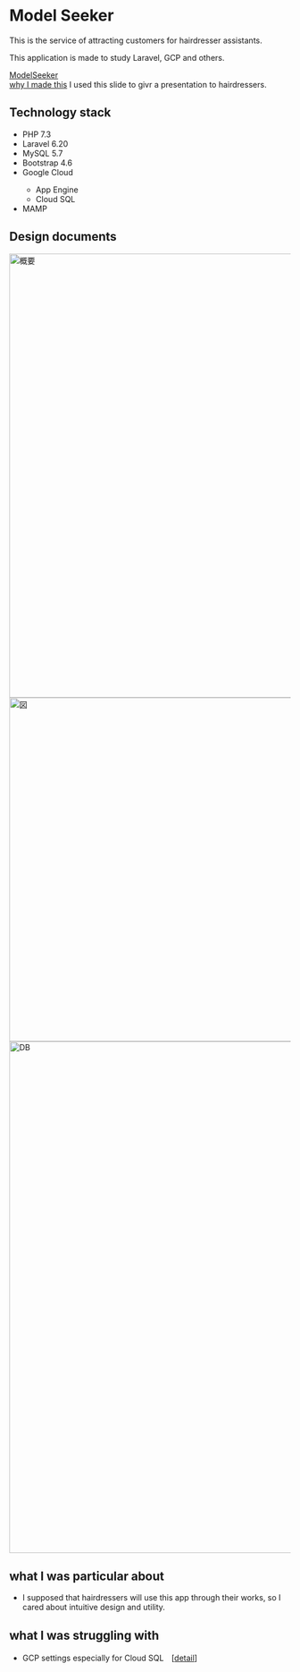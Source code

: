 <h1>Model Seeker</h1>
<p>This is the service of attracting customers for hairdresser assistants.</p>
<p>This application is made to study Laravel, GCP and others.</p>
<a href="https://model-seeker.com" target="_blank">ModelSeeker</a><br>
<a href="https://www.icloud.com/keynote/0SwxYMOJQSxOcgc_-b3uaqEbA" target="_blank">why I made this</a>
I used this slide to givr a presentation to hairdressers.


<h2>Technology stack</h2>
<ul>
    <li>PHP 7.3</li>
    <li>Laravel 6.20</li>
    <li>MySQL 5.7</li>
    <li>Bootstrap 4.6</li>
    <li>Google Cloud</li>
    <ul>
        <li>App Engine</li>
        <li>Cloud SQL</li>
    </ul>
    <li>MAMP</li>
</ul>
<h2>Design documents</h2>
<img width="794" alt="概要" src="https://user-images.githubusercontent.com/61844847/143389614-125e4496-d725-4152-ba64-9988e8bc82ef.png">
<img width="615" alt="図" src="https://user-images.githubusercontent.com/61844847/143389780-6606dd3a-20f8-4421-8f1c-6ee19ec026c9.png">
<img width="915" alt="DB" src="https://user-images.githubusercontent.com/61844847/143390389-0bcb8540-19da-4329-9e11-aef016b924a6.png">

<h2>what I was particular about</h2>

<ul>
    <li>I supposed that hairdressers will use this app through their works, so I cared about intuitive design and utility.</li>
</ul>


<h2>what I was struggling with</h2>

<ul>
    <li>GCP settings especially for Cloud SQL　[<a href="https://qiita.com/ugkajiwara/items/64b5ac94d81ca13d1b5f" target="_blank">detail</a>]</li>
</ul>





<!-- <p align="center"><img src="https://res.cloudinary.com/dtfbvvkyp/image/upload/v1566331377/laravel-logolockup-cmyk-red.svg" width="400"></p>

<p align="center">
<a href="https://travis-ci.org/laravel/framework"><img src="https://travis-ci.org/laravel/framework.svg" alt="Build Status"></a>
<a href="https://packagist.org/packages/laravel/framework"><img src="https://poser.pugx.org/laravel/framework/d/total.svg" alt="Total Downloads"></a>
<a href="https://packagist.org/packages/laravel/framework"><img src="https://poser.pugx.org/laravel/framework/v/stable.svg" alt="Latest Stable Version"></a>
<a href="https://packagist.org/packages/laravel/framework"><img src="https://poser.pugx.org/laravel/framework/license.svg" alt="License"></a>
</p>

## About Laravel

Laravel is a web application framework with expressive, elegant syntax. We believe development must be an enjoyable and creative experience to be truly fulfilling. Laravel takes the pain out of development by easing common tasks used in many web projects, such as:

- [Simple, fast routing engine](https://laravel.com/docs/routing).
- [Powerful dependency injection container](https://laravel.com/docs/container).
- Multiple back-ends for [session](https://laravel.com/docs/session) and [cache](https://laravel.com/docs/cache) storage.
- Expressive, intuitive [database ORM](https://laravel.com/docs/eloquent).
- Database agnostic [schema migrations](https://laravel.com/docs/migrations).
- [Robust background job processing](https://laravel.com/docs/queues).
- [Real-time event broadcasting](https://laravel.com/docs/broadcasting).

Laravel is accessible, powerful, and provides tools required for large, robust applications.

## Learning Laravel

Laravel has the most extensive and thorough [documentation](https://laravel.com/docs) and video tutorial library of all modern web application frameworks, making it a breeze to get started with the framework.

If you don't feel like reading, [Laracasts](https://laracasts.com) can help. Laracasts contains over 1500 video tutorials on a range of topics including Laravel, modern PHP, unit testing, and JavaScript. Boost your skills by digging into our comprehensive video library.

## Laravel Sponsors

We would like to extend our thanks to the following sponsors for funding Laravel development. If you are interested in becoming a sponsor, please visit the Laravel [Patreon page](https://patreon.com/taylorotwell).

- **[Vehikl](https://vehikl.com/)**
- **[Tighten Co.](https://tighten.co)**
- **[Kirschbaum Development Group](https://kirschbaumdevelopment.com)**
- **[64 Robots](https://64robots.com)**
- **[Cubet Techno Labs](https://cubettech.com)**
- **[Cyber-Duck](https://cyber-duck.co.uk)**
- **[British Software Development](https://www.britishsoftware.co)**
- **[Webdock, Fast VPS Hosting](https://www.webdock.io/en)**
- **[DevSquad](https://devsquad.com)**
- [UserInsights](https://userinsights.com)
- [Fragrantica](https://www.fragrantica.com)
- [SOFTonSOFA](https://softonsofa.com/)
- [User10](https://user10.com)
- [Soumettre.fr](https://soumettre.fr/)
- [CodeBrisk](https://codebrisk.com)
- [1Forge](https://1forge.com)
- [TECPRESSO](https://tecpresso.co.jp/)
- [Runtime Converter](http://runtimeconverter.com/)
- [WebL'Agence](https://weblagence.com/)
- [Invoice Ninja](https://www.invoiceninja.com)
- [iMi digital](https://www.imi-digital.de/)
- [Earthlink](https://www.earthlink.ro/)
- [Steadfast Collective](https://steadfastcollective.com/)
- [We Are The Robots Inc.](https://watr.mx/)
- [Understand.io](https://www.understand.io/)
- [Abdel Elrafa](https://abdelelrafa.com)
- [Hyper Host](https://hyper.host)

## Contributing

Thank you for considering contributing to the Laravel framework! The contribution guide can be found in the [Laravel documentation](https://laravel.com/docs/contributions).

## Security Vulnerabilities

If you discover a security vulnerability within Laravel, please send an e-mail to Taylor Otwell via [taylor@laravel.com](mailto:taylor@laravel.com). All security vulnerabilities will be promptly addressed.

## License

The Laravel framework is open-source software licensed under the [MIT license](https://opensource.org/licenses/MIT). -->
